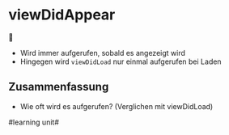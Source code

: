 # viewDidAppear
🌅

- Wird immer aufgerufen, sobald es angezeigt wird
- Hingegen wird `viewDidLoad` nur einmal aufgerufen bei Laden

## Zusammenfassung
- Wie oft wird es aufgerufen? (Verglichen mit viewDidLoad)

#learning unit#